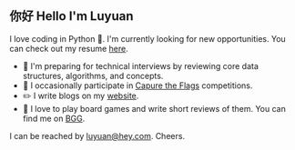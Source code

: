 ## 你好 Hello I'm Luyuan

I love coding in Python 🐍. I'm currently looking for new opportunities. You can check out my resume [here](http://luyuan.me/resume.pdf).

- 🚧 I'm preparing for technical interviews by reviewing core data structures, algorithms, and concepts.
- 🚩 I occasionally participate in [Capure the Flags](https://ctftime.org/ctf-wtf/) competitions.
- ✏️ I write blogs on my [website](http://luyuan.me/).
- 🎲 I love to play board games and write short reviews of them. You can find me on [BGG](https://boardgamegeek.com/user/EatMoreSushi). 

I can be reached by luyuan@hey.com. Cheers.
